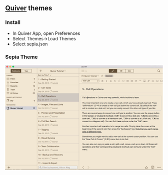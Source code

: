 ## [Quiver](http://happenapps.com/#quiver) themes

### Install
- In Quiver App, open Preferences
- Select Themes->Load Themes
- Select sepia.json

### Sepia Theme
![](quiver-sepia-theme.png)

